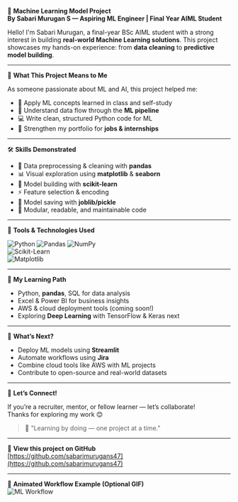 🧠 **Machine Learning Model Project**  
**By Sabari Murugan S — Aspiring ML Engineer | Final Year AIML Student**

Hello! I'm Sabari Murugan, a final-year BSc AIML student with a strong interest in building **real-world Machine Learning solutions**. This project showcases my hands-on experience: from **data cleaning** to **predictive model building**.

---

📌 **What This Project Means to Me**

As someone passionate about ML and AI, this project helped me:  

- 🚀 Apply ML concepts learned in class and self-study  
- 🔄 Understand data flow through the **ML pipeline**  
- 💻 Write clean, structured Python code for ML  
- 🌟 Strengthen my portfolio for **jobs & internships**

---

🛠 **Skills Demonstrated**

- 🧹 Data preprocessing & cleaning with **pandas**  
- 📊 Visual exploration using **matplotlib** & **seaborn**  
- 🤖 Model building with **scikit-learn**  
- ⚡ Feature selection & encoding  
- 💾 Model saving with **joblib/pickle**  
- 🧩 Modular, readable, and maintainable code

---

🧪 **Tools & Technologies Used**

![Python](https://img.shields.io/badge/Python-3776AB?style=for-the-badge&logo=python&logoColor=white) 
![Pandas](https://img.shields.io/badge/Pandas-150458?style=for-the-badge&logo=pandas&logoColor=white) 
![NumPy](https://img.shields.io/badge/NumPy-013243?style=for-the-badge&logo=numpy&logoColor=white)  
![Scikit-Learn](https://img.shields.io/badge/Scikit--Learn-F7931E?style=for-the-badge&logo=scikit-learn&logoColor=white)  
![Matplotlib](https://img.shields.io/badge/Matplotlib-11557C?style=for-the-badge&logo=matplotlib&logoColor=white)  

---

🌱 **My Learning Path**

- Python, **pandas**, SQL for data analysis  
- Excel & Power BI for business insights  
- AWS & cloud deployment tools (coming soon!)  
- Exploring **Deep Learning** with TensorFlow & Keras next

---

🚀 **What’s Next?**

- Deploy ML models using **Streamlit**  
- Automate workflows using **Jira**  
- Combine cloud tools like AWS with ML projects  
- Contribute to open-source and real-world datasets  

---

🤝 **Let’s Connect!**

If you’re a recruiter, mentor, or fellow learner — let’s collaborate!  
Thanks for exploring my work 😊  

> 📍 "Learning by doing — one project at a time."

---

🔗 **View this project on GitHub**  
[https://github.com/sabarimurugans47](https://github.com/sabarimurugans47)

---

💫 **Animated Workflow Example (Optional GIF)**  
![ML Workflow](https://media.giphy.com/media/l0Exk8EUzSLsrErEQ/giphy.gif)